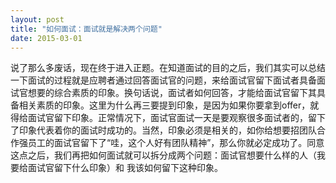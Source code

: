 ```yaml
---
layout: post
title: "如何面试：面试就是解决两个问题"
date: 2015-03-01
---
```



说了那么多废话，现在终于进入正题。在知道面试的目的之后，我们其实可以总结一下面试的过程就是应聘者通过回答面试官的问题，来给面试官留下面试者具备面试官想要的综合素质的印象。换句话说，面试者如何回答，才能给面试官留下其具备相关素质的印象。这里为什么再三要提到印象，是因为如果你要拿到offer，就得给面试官留下印象。正常情况下，面试官面试一天是要观察很多面试者的，留下了印象代表着你的面试时成功的。当然，印象必须是相关的，如你给想要招团队合作强员工的面试官留下了“哇，这个人好有团队精神”，那么你就必定成功了。同意这点之后，我们再把如何面试就可以拆分成两个问题：面试官想要什么样的人（我要给面试官留下什么印象）和 我该如何留下这种印象。

